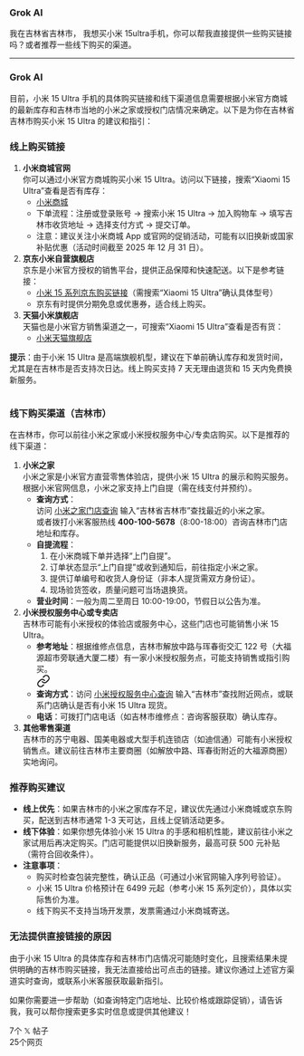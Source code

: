 ### Grok AI

<div class="thinking-container"></div><div class="response-content-markdown [&amp;_a]:text-current [&amp;_a:hover]:text-primary [&amp;_a:hover]:decoration-primary [&amp;_a]:underline [&amp;_a]:decoration-primary/30 [&amp;_a]:underline-offset-2 [&amp;_h2:first-child]:mt-0 [&amp;_h3:first-child]:mt-0 [&amp;_h4:first-child]:mt-0"><p dir="auto" class="break-words" style="white-space: pre-wrap;">我在吉林省吉林市， 我想买小米 15ultra手机，你可以帮我直接提供一些购买链接吗？或者推荐一些线下购买的渠道。</p></div><section class="inline-media-container flex flex-col gap-1"></section><section class="auth-notification flex flex-col gap-1"></section>

---

### Grok AI

<div class="thinking-container"></div><div class="response-content-markdown [&amp;_a]:text-current [&amp;_a:hover]:text-primary [&amp;_a:hover]:decoration-primary [&amp;_a]:underline [&amp;_a]:decoration-primary/30 [&amp;_a]:underline-offset-2 [&amp;_h2:first-child]:mt-0 [&amp;_h3:first-child]:mt-0 [&amp;_h4:first-child]:mt-0"><p dir="auto" class="break-words" style="white-space: pre-wrap;">目前，小米 15 Ultra 手机的具体购买链接和线下渠道信息需要根据小米官方商城的最新库存和吉林市当地的小米之家或授权门店情况来确定。以下是为你在吉林省吉林市购买小米 15 Ultra 的建议和指引：</p>
<h3 dir="auto" class="">线上购买链接</h3>
<ol dir="auto" class="marker:text-secondary">
<li class="break-words"><strong class="font-semibold">小米商城官网</strong><br>
你可以通过小米官方商城购买小米 15 Ultra。访问以下链接，搜索“Xiaomi 15 Ultra”查看是否有库存：
<ul dir="auto" class="marker:text-secondary">
<li class="break-words"><a href="https://www.mi.com" target="_blank" rel="noopener noreferrer">小米商城</a><a href="https://www.mi.com/shop" target="_blank" rel="noopener noreferrer" class="web-search-result-chip focus:outline-none focus-visible:outline-none focus-visible:bg:input rounded-md ml-1 mr-0.5" data-state="closed"><div class="inline-flex align-text-bottom items-center justify-center select-none my-0 rounded-md bg-important border border-card-border opacity-60 grayscale hover:filter-none hover:opacity-100 transition-opacity"><img class="size-[18px] m-0 rounded-md" alt="" src="https://imgs.search.brave.com/7-JlgL7v4h4ZyyMhiJF1CcLdUgHpBrEuw2ES3tqEdPE/rs:fit:64:0:0:0/g:ce/aHR0cDovL2Zhdmlj/b25zLnNlYXJjaC5i/cmF2ZS5jb20vaWNv/bnMvOTEwY2Y4M2E5/Yzc2NWIyODFhOGJl/ZmM0N2UyOGQwNjgw/MjU5YmRmYzI3NmFj/ZWFkMzVhNTg5ZTg2/NGY0ZTFmOS93d3cu/bWkuY29tLw"></div></a></li>
<li class="break-words">下单流程：注册或登录账号 → 搜索小米 15 Ultra → 加入购物车 → 填写吉林市收货地址 → 选择支付方式 → 提交订单。<a href="https://www.mi.com/c/service/help_center/guide/index.html" target="_blank" rel="noopener noreferrer" class="web-search-result-chip focus:outline-none focus-visible:outline-none focus-visible:bg:input rounded-md ml-1 mr-0.5" data-state="closed"><div class="inline-flex align-text-bottom items-center justify-center select-none my-0 rounded-md bg-important border border-card-border opacity-60 grayscale hover:filter-none hover:opacity-100 transition-opacity"><img class="size-[18px] m-0 rounded-md" alt="" src="https://imgs.search.brave.com/7-JlgL7v4h4ZyyMhiJF1CcLdUgHpBrEuw2ES3tqEdPE/rs:fit:64:0:0:0/g:ce/aHR0cDovL2Zhdmlj/b25zLnNlYXJjaC5i/cmF2ZS5jb20vaWNv/bnMvOTEwY2Y4M2E5/Yzc2NWIyODFhOGJl/ZmM0N2UyOGQwNjgw/MjU5YmRmYzI3NmFj/ZWFkMzVhNTg5ZTg2/NGY0ZTFmOS93d3cu/bWkuY29tLw"></div></a></li>
<li class="break-words">注意：建议关注小米商城 App 或官网的促销活动，可能有以旧换新或国家补贴优惠（活动时间截至 2025 年 12 月 31 日）。<a href="https://www.mi.com/article/detail/806a45ce2f9e.html" target="_blank" rel="noopener noreferrer" class="web-search-result-chip focus:outline-none focus-visible:outline-none focus-visible:bg:input rounded-md ml-1 mr-0.5" data-state="closed"><div class="inline-flex align-text-bottom items-center justify-center select-none my-0 rounded-md bg-important border border-card-border opacity-60 grayscale hover:filter-none hover:opacity-100 transition-opacity"><img class="size-[18px] m-0 rounded-md" alt="" src="https://imgs.search.brave.com/7-JlgL7v4h4ZyyMhiJF1CcLdUgHpBrEuw2ES3tqEdPE/rs:fit:64:0:0:0/g:ce/aHR0cDovL2Zhdmlj/b25zLnNlYXJjaC5i/cmF2ZS5jb20vaWNv/bnMvOTEwY2Y4M2E5/Yzc2NWIyODFhOGJl/ZmM0N2UyOGQwNjgw/MjU5YmRmYzI3NmFj/ZWFkMzVhNTg5ZTg2/NGY0ZTFmOS93d3cu/bWkuY29tLw"></div></a></li>
</ul>
</li>
<li class="break-words"><strong class="font-semibold">京东小米自营旗舰店</strong><br>
京东是小米官方授权的销售平台，提供正品保障和快速配送。以下是参考链接：
<ul dir="auto" class="marker:text-secondary">
<li class="break-words"><a href="https://www.jd.com" target="_blank" rel="noopener noreferrer">小米 15 系列京东购买链接</a>（需搜索“Xiaomi 15 Ultra”确认具体型号）<a href="https://mi.jd.com/" target="_blank" rel="noopener noreferrer" class="web-search-result-chip focus:outline-none focus-visible:outline-none focus-visible:bg:input rounded-md ml-1 mr-0.5" data-state="closed"><div class="inline-flex align-text-bottom items-center justify-center select-none my-0 rounded-md bg-important border border-card-border opacity-60 grayscale hover:filter-none hover:opacity-100 transition-opacity"><img class="size-[18px] m-0 rounded-md" alt="" src="https://imgs.search.brave.com/A56i58DV6xmqbFgYjCC8mVR3c-XOEOtoUXbV25AwplA/rs:fit:64:0:0:0/g:ce/aHR0cDovL2Zhdmlj/b25zLnNlYXJjaC5i/cmF2ZS5jb20vaWNv/bnMvNTAzODk0NTQw/OGMxODExYTQ3NDg3/ZjIwZGNkOGQwNmI3/OTlhNThhZjQ3N2Yx/MThiNGU0Y2RiYzQ4/OTI5YzQyZC9taS5q/ZC5jb20v"></div></a></li>
<li class="break-words">京东有时提供分期免息或优惠券，适合线上购买。</li>
</ul>
</li>
<li class="break-words"><strong class="font-semibold">天猫小米旗舰店</strong><br>
天猫也是小米官方销售渠道之一，可搜索“Xiaomi 15 Ultra”查看是否有货：
<ul dir="auto" class="marker:text-secondary">
<li class="break-words"><a href="https://xiaomi.tmall.com" target="_blank" rel="noopener noreferrer">小米天猫旗舰店</a><a href="https://www.mi.com/c/service/miphone/aftermarket" target="_blank" rel="noopener noreferrer" class="web-search-result-chip focus:outline-none focus-visible:outline-none focus-visible:bg:input rounded-md ml-1 mr-0.5" data-state="closed"><div class="inline-flex align-text-bottom items-center justify-center select-none my-0 rounded-md bg-important border border-card-border opacity-60 grayscale hover:filter-none hover:opacity-100 transition-opacity"><img class="size-[18px] m-0 rounded-md" alt="" src="https://imgs.search.brave.com/7-JlgL7v4h4ZyyMhiJF1CcLdUgHpBrEuw2ES3tqEdPE/rs:fit:64:0:0:0/g:ce/aHR0cDovL2Zhdmlj/b25zLnNlYXJjaC5i/cmF2ZS5jb20vaWNv/bnMvOTEwY2Y4M2E5/Yzc2NWIyODFhOGJl/ZmM0N2UyOGQwNjgw/MjU5YmRmYzI3NmFj/ZWFkMzVhNTg5ZTg2/NGY0ZTFmOS93d3cu/bWkuY29tLw"></div></a></li>
</ul>
</li>
</ol>
<p dir="auto" class="break-words" style="white-space: pre-wrap;"><strong class="font-semibold">提示</strong>：由于小米 15 Ultra 是高端旗舰机型，建议在下单前确认库存和发货时间，尤其是在吉林市是否支持次日达。线上购买支持 7 天无理由退货和 15 天内免费换新服务。<a href="https://www.mi.com/c/service/miphone/aftermarket" target="_blank" rel="noopener noreferrer" class="web-search-result-chip focus:outline-none focus-visible:outline-none focus-visible:bg:input rounded-md ml-1 mr-0.5" data-state="closed"></a></p><div class="inline-flex align-text-bottom items-center justify-center select-none my-0 rounded-md bg-important border border-card-border opacity-60 grayscale hover:filter-none hover:opacity-100 transition-opacity"><a href="https://www.mi.com/c/service/miphone/aftermarket" target="_blank" rel="noopener noreferrer" class="web-search-result-chip focus:outline-none focus-visible:outline-none focus-visible:bg:input rounded-md ml-1 mr-0.5" data-state="closed"><img class="size-[18px] m-0 rounded-md" alt="" src="https://imgs.search.brave.com/7-JlgL7v4h4ZyyMhiJF1CcLdUgHpBrEuw2ES3tqEdPE/rs:fit:64:0:0:0/g:ce/aHR0cDovL2Zhdmlj/b25zLnNlYXJjaC5i/cmF2ZS5jb20vaWNv/bnMvOTEwY2Y4M2E5/Yzc2NWIyODFhOGJl/ZmM0N2UyOGQwNjgw/MjU5YmRmYzI3NmFj/ZWFkMzVhNTg5ZTg2/NGY0ZTFmOS93d3cu/bWkuY29tLw"></a></div><p></p>
<h3 dir="auto" class="">线下购买渠道（吉林市）</h3>
<p dir="auto" class="break-words" style="white-space: pre-wrap;">在吉林市，你可以前往小米之家或小米授权服务中心/专卖店购买。以下是推荐的线下渠道：</p>
<ol dir="auto" class="marker:text-secondary">
<li class="break-words"><strong class="font-semibold">小米之家</strong><br>
小米之家是小米官方直营零售体验店，提供小米 15 Ultra 的展示和购买服务。根据小米官网信息，小米之家支持上门自提（需在线支付并预约）。  <a href="https://order.mi.com/service/joejoe" target="_blank" rel="noopener noreferrer" class="web-search-result-chip focus:outline-none focus-visible:outline-none focus-visible:bg:input rounded-md ml-1 mr-0.5" data-state="closed"><div class="inline-flex align-text-bottom items-center justify-center select-none my-0 rounded-md bg-important border border-card-border opacity-60 grayscale hover:filter-none hover:opacity-100 transition-opacity"><img class="size-[18px] m-0 rounded-md" alt="" src="https://imgs.search.brave.com/j2N6ZiWlH0sRYv-Tlk6-4a6uSlx2hD8K_8jxmrvOZeE/rs:fit:64:0:0:0/g:ce/aHR0cDovL2Zhdmlj/b25zLnNlYXJjaC5i/cmF2ZS5jb20vaWNv/bnMvZTRkZjg4ZDEy/ZjJmNzUwZTc4ZDgy/NmY2YTg0OTZhMTYy/NWVhMTE0ZTc1MGNl/MTgzM2NhYjM2OGNk/YWEzNWJkMy9vcmRl/ci5taS5jb20v"></div></a><a href="https://www.mi.com/service/mihome/list" target="_blank" rel="noopener noreferrer" class="web-search-result-chip focus:outline-none focus-visible:outline-none focus-visible:bg:input rounded-md ml-1 mr-0.5" data-state="closed"><div class="inline-flex align-text-bottom items-center justify-center select-none my-0 rounded-md bg-important border border-card-border opacity-60 grayscale hover:filter-none hover:opacity-100 transition-opacity"><img class="size-[18px] m-0 rounded-md" alt="" src="https://imgs.search.brave.com/7-JlgL7v4h4ZyyMhiJF1CcLdUgHpBrEuw2ES3tqEdPE/rs:fit:64:0:0:0/g:ce/aHR0cDovL2Zhdmlj/b25zLnNlYXJjaC5i/cmF2ZS5jb20vaWNv/bnMvOTEwY2Y4M2E5/Yzc2NWIyODFhOGJl/ZmM0N2UyOGQwNjgw/MjU5YmRmYzI3NmFj/ZWFkMzVhNTg5ZTg2/NGY0ZTFmOS93d3cu/bWkuY29tLw"></div></a>
<ul dir="auto" class="marker:text-secondary">
<li class="break-words"><strong class="font-semibold">查询方式</strong>：<br>
访问 <a href="https://www.mi.com/service/xiaomihome" target="_blank" rel="noopener noreferrer">小米之家门店查询</a> 输入“吉林省吉林市”查找最近的小米之家。<a href="https://www.mi.com/service/mihome/list" target="_blank" rel="noopener noreferrer" class="web-search-result-chip focus:outline-none focus-visible:outline-none focus-visible:bg:input rounded-md ml-1 mr-0.5" data-state="closed"><div class="inline-flex align-text-bottom items-center justify-center select-none my-0 rounded-md bg-important border border-card-border opacity-60 grayscale hover:filter-none hover:opacity-100 transition-opacity"><img class="size-[18px] m-0 rounded-md" alt="" src="https://imgs.search.brave.com/7-JlgL7v4h4ZyyMhiJF1CcLdUgHpBrEuw2ES3tqEdPE/rs:fit:64:0:0:0/g:ce/aHR0cDovL2Zhdmlj/b25zLnNlYXJjaC5i/cmF2ZS5jb20vaWNv/bnMvOTEwY2Y4M2E5/Yzc2NWIyODFhOGJl/ZmM0N2UyOGQwNjgw/MjU5YmRmYzI3NmFj/ZWFkMzVhNTg5ZTg2/NGY0ZTFmOS93d3cu/bWkuY29tLw"></div></a>
或者拨打小米客服热线 <strong class="font-semibold">400-100-5678</strong>（8:00-18:00）咨询吉林市门店地址和库存。<a href="https://www.mi.com/shop" target="_blank" rel="noopener noreferrer" class="web-search-result-chip focus:outline-none focus-visible:outline-none focus-visible:bg:input rounded-md ml-1 mr-0.5" data-state="closed"><div class="inline-flex align-text-bottom items-center justify-center select-none my-0 rounded-md bg-important border border-card-border opacity-60 grayscale hover:filter-none hover:opacity-100 transition-opacity"><img class="size-[18px] m-0 rounded-md" alt="" src="https://imgs.search.brave.com/7-JlgL7v4h4ZyyMhiJF1CcLdUgHpBrEuw2ES3tqEdPE/rs:fit:64:0:0:0/g:ce/aHR0cDovL2Zhdmlj/b25zLnNlYXJjaC5i/cmF2ZS5jb20vaWNv/bnMvOTEwY2Y4M2E5/Yzc2NWIyODFhOGJl/ZmM0N2UyOGQwNjgw/MjU5YmRmYzI3NmFj/ZWFkMzVhNTg5ZTg2/NGY0ZTFmOS93d3cu/bWkuY29tLw"></div></a></li>
<li class="break-words"><strong class="font-semibold">自提流程</strong>：
<ol dir="auto" class="marker:text-secondary">
<li class="break-words">在小米商城下单并选择“上门自提”。</li>
<li class="break-words">订单状态显示“上门自提”或收到通知后，前往指定小米之家。</li>
<li class="break-words">提供订单编号和收货人身份证（非本人提货需双方身份证）。</li>
<li class="break-words">现场验货签收，质量问题可当场退换货。<a href="https://order.mi.com/service/joejoe" target="_blank" rel="noopener noreferrer" class="web-search-result-chip focus:outline-none focus-visible:outline-none focus-visible:bg:input rounded-md ml-1 mr-0.5" data-state="closed"><div class="inline-flex align-text-bottom items-center justify-center select-none my-0 rounded-md bg-important border border-card-border opacity-60 grayscale hover:filter-none hover:opacity-100 transition-opacity"><img class="size-[18px] m-0 rounded-md" alt="" src="https://imgs.search.brave.com/j2N6ZiWlH0sRYv-Tlk6-4a6uSlx2hD8K_8jxmrvOZeE/rs:fit:64:0:0:0/g:ce/aHR0cDovL2Zhdmlj/b25zLnNlYXJjaC5i/cmF2ZS5jb20vaWNv/bnMvZTRkZjg4ZDEy/ZjJmNzUwZTc4ZDgy/NmY2YTg0OTZhMTYy/NWVhMTE0ZTc1MGNl/MTgzM2NhYjM2OGNk/YWEzNWJkMy9vcmRl/ci5taS5jb20v"></div></a></li>
</ol>
</li>
<li class="break-words"><strong class="font-semibold">营业时间</strong>：一般为周二至周日 10:00-19:00，节假日以公告为准。</li>
</ul>
</li>
<li class="break-words"><strong class="font-semibold">小米授权服务中心或专卖店</strong><br>
吉林市可能有小米授权的体验店或服务中心，这些门店也可能销售小米 15 Ultra。
<ul dir="auto" class="marker:text-secondary">
<li class="break-words"><strong class="font-semibold">参考地址</strong>：根据维修点信息，吉林市解放中路与珲春街交汇 122 号（大福源超市旁联通大厦二楼）有一家小米授权服务点，可能支持销售或指引购买。  <a href="https://www.wxquan.cn/xiaomi" target="_blank" rel="noopener noreferrer" class="web-search-result-chip focus:outline-none focus-visible:outline-none focus-visible:bg:input rounded-md ml-1 mr-0.5" data-state="closed"><div class="inline-flex align-text-bottom items-center justify-center select-none my-0 rounded-md bg-important border border-card-border opacity-60 grayscale hover:filter-none hover:opacity-100 transition-opacity"><svg xmlns="http://www.w3.org/2000/svg" width="24" height="24" viewBox="0 0 24 24" fill="none" stroke="currentColor" stroke-width="2" stroke-linecap="round" stroke-linejoin="round" class="lucide lucide-link size-3 m-[3px]"><path d="M10 13a5 5 0 0 0 7.54.54l3-3a5 5 0 0 0-7.07-7.07l-1.72 1.71"></path><path d="M14 11a5 5 0 0 0-7.54-.54l-3 3a5 5 0 0 0 7.07 7.07l1.71-1.71"></path></svg></div></a></li>
<li class="break-words"><strong class="font-semibold">查询方式</strong>：访问 <a href="https://www.mi.com/service/repair" target="_blank" rel="noopener noreferrer">小米授权服务中心查询</a> 输入“吉林市”查找附近网点，或联系门店确认是否有小米 15 Ultra 现货。<a href="https://www.mi.com/service/sitelist" target="_blank" rel="noopener noreferrer" class="web-search-result-chip focus:outline-none focus-visible:outline-none focus-visible:bg:input rounded-md ml-1 mr-0.5" data-state="closed"><div class="inline-flex align-text-bottom items-center justify-center select-none my-0 rounded-md bg-important border border-card-border opacity-60 grayscale hover:filter-none hover:opacity-100 transition-opacity"><img class="size-[18px] m-0 rounded-md" alt="" src="https://imgs.search.brave.com/7-JlgL7v4h4ZyyMhiJF1CcLdUgHpBrEuw2ES3tqEdPE/rs:fit:64:0:0:0/g:ce/aHR0cDovL2Zhdmlj/b25zLnNlYXJjaC5i/cmF2ZS5jb20vaWNv/bnMvOTEwY2Y4M2E5/Yzc2NWIyODFhOGJl/ZmM0N2UyOGQwNjgw/MjU5YmRmYzI3NmFj/ZWFkMzVhNTg5ZTg2/NGY0ZTFmOS93d3cu/bWkuY29tLw"></div></a></li>
<li class="break-words"><strong class="font-semibold">电话</strong>：可拨打门店电话（如吉林市维修点：咨询客服获取）确认库存。</li>
</ul>
</li>
<li class="break-words"><strong class="font-semibold">其他零售渠道</strong><br>
吉林市的苏宁电器、国美电器或大型手机连锁店（如迪信通）可能有小米授权销售点。建议前往吉林市主要商圈（如解放中路、珲春街附近的大福源商圈）实地询问。</li>
</ol>
<h3 dir="auto" class="">推荐购买建议</h3>
<ul dir="auto" class="marker:text-secondary">
<li class="break-words"><strong class="font-semibold">线上优先</strong>：如果吉林市的小米之家库存不足，建议优先通过小米商城或京东购买，配送到吉林市通常 1-3 天可达，且线上促销活动更多。</li>
<li class="break-words"><strong class="font-semibold">线下体验</strong>：如果你想先体验小米 15 Ultra 的手感和相机性能，建议前往小米之家试用后再决定购买。门店可能提供以旧换新服务，最高可获 500 元补贴（需符合回收条件）。<a href="https://www.mi.com/article/detail/806a45ce2f9e.html" target="_blank" rel="noopener noreferrer" class="web-search-result-chip focus:outline-none focus-visible:outline-none focus-visible:bg:input rounded-md ml-1 mr-0.5" data-state="closed"><div class="inline-flex align-text-bottom items-center justify-center select-none my-0 rounded-md bg-important border border-card-border opacity-60 grayscale hover:filter-none hover:opacity-100 transition-opacity"><img class="size-[18px] m-0 rounded-md" alt="" src="https://imgs.search.brave.com/7-JlgL7v4h4ZyyMhiJF1CcLdUgHpBrEuw2ES3tqEdPE/rs:fit:64:0:0:0/g:ce/aHR0cDovL2Zhdmlj/b25zLnNlYXJjaC5i/cmF2ZS5jb20vaWNv/bnMvOTEwY2Y4M2E5/Yzc2NWIyODFhOGJl/ZmM0N2UyOGQwNjgw/MjU5YmRmYzI3NmFj/ZWFkMzVhNTg5ZTg2/NGY0ZTFmOS93d3cu/bWkuY29tLw"></div></a></li>
<li class="break-words"><strong class="font-semibold">注意事项</strong>：
<ul dir="auto" class="marker:text-secondary">
<li class="break-words">购买时检查包装完整性，确认正品（可通过小米官网输入序列号验证）。<a href="https://order.mi.com/misc/checkitem/" target="_blank" rel="noopener noreferrer" class="web-search-result-chip focus:outline-none focus-visible:outline-none focus-visible:bg:input rounded-md ml-1 mr-0.5" data-state="closed"><div class="inline-flex align-text-bottom items-center justify-center select-none my-0 rounded-md bg-important border border-card-border opacity-60 grayscale hover:filter-none hover:opacity-100 transition-opacity"><img class="size-[18px] m-0 rounded-md" alt="" src="https://imgs.search.brave.com/j2N6ZiWlH0sRYv-Tlk6-4a6uSlx2hD8K_8jxmrvOZeE/rs:fit:64:0:0:0/g:ce/aHR0cDovL2Zhdmlj/b25zLnNlYXJjaC5i/cmF2ZS5jb20vaWNv/bnMvZTRkZjg4ZDEy/ZjJmNzUwZTc4ZDgy/NmY2YTg0OTZhMTYy/NWVhMTE0ZTc1MGNl/MTgzM2NhYjM2OGNk/YWEzNWJkMy9vcmRl/ci5taS5jb20v"></div></a></li>
<li class="break-words">小米 15 Ultra 价格预计在 6499 元起（参考小米 15 系列定价），具体以实际售价为准。<a href="https://news.mydrivers.com/1/1011/1011025.htm" target="_blank" rel="noopener noreferrer" class="web-search-result-chip focus:outline-none focus-visible:outline-none focus-visible:bg:input rounded-md ml-1 mr-0.5" data-state="closed"><div class="inline-flex align-text-bottom items-center justify-center select-none my-0 rounded-md bg-important border border-card-border opacity-60 grayscale hover:filter-none hover:opacity-100 transition-opacity"><img class="size-[18px] m-0 rounded-md" alt="" src="https://imgs.search.brave.com/4dFPHa1WlU1uuejVtq8ZqlmF1Gt-0aw8zCS28_p7Xx8/rs:fit:64:0:0:0/g:ce/aHR0cDovL2Zhdmlj/b25zLnNlYXJjaC5i/cmF2ZS5jb20vaWNv/bnMvOWJkYzUxNzI5/ZThhNjY2NWJmMzQ5/MGRmZjU5YzRhOGQw/ZDZkYjE2MDc2Njll/OTVlMzdkNjZlZmRl/NDQzMjRmOS9uZXdz/Lm15ZHJpdmVycy5j/b20v"></div></a></li>
<li class="break-words">线下购买不支持当场开发票，发票需通过小米商城寄送。<a href="https://order.mi.com/service/joejoe" target="_blank" rel="noopener noreferrer" class="web-search-result-chip focus:outline-none focus-visible:outline-none focus-visible:bg:input rounded-md ml-1 mr-0.5" data-state="closed"><div class="inline-flex align-text-bottom items-center justify-center select-none my-0 rounded-md bg-important border border-card-border opacity-60 grayscale hover:filter-none hover:opacity-100 transition-opacity"><img class="size-[18px] m-0 rounded-md" alt="" src="https://imgs.search.brave.com/j2N6ZiWlH0sRYv-Tlk6-4a6uSlx2hD8K_8jxmrvOZeE/rs:fit:64:0:0:0/g:ce/aHR0cDovL2Zhdmlj/b25zLnNlYXJjaC5i/cmF2ZS5jb20vaWNv/bnMvZTRkZjg4ZDEy/ZjJmNzUwZTc4ZDgy/NmY2YTg0OTZhMTYy/NWVhMTE0ZTc1MGNl/MTgzM2NhYjM2OGNk/YWEzNWJkMy9vcmRl/ci5taS5jb20v"></div></a></li>
</ul>
</li>
</ul>
<h3 dir="auto" class="">无法提供直接链接的原因</h3>
<p dir="auto" class="break-words" style="white-space: pre-wrap;">由于小米 15 Ultra 的具体库存和吉林市门店情况可能随时变化，且搜索结果未提供明确的吉林市购买链接，我无法直接给出可点击的链接。建议你通过上述官方渠道实时查询，或联系小米客服获取最新指引。</p>
<p dir="auto" class="break-words" style="white-space: pre-wrap;">如果你需要进一步帮助（如查询特定门店地址、比较价格或跟踪促销），请告诉我，我可以帮你搜索更多实时信息或提供其他建议！</p></div><section class="inline-media-container flex flex-col gap-1"></section><section class="auth-notification flex flex-col gap-1"></section><div class="flex gap-2 mt-1"><div class="search-results flex -ml-1 text-sm gap-2 mb-1"><div class="flex flex-row items-center pr-4 py-1 rounded-full cursor-pointer bg-foreground border border-card-border hover:bg-card-hover hover:border-card-border-focus"><div style="z-index: 3;"><div class="x-post-chip align-text-bottom select-none my-0 rounded-full opacity-100 ml-1.5 flex bg-popover border border-background z-3"><img class="size-[18px] m-0 rounded-full" alt="" src="https://pbs.twimg.com/profile_images/1384363472259928071/zXb55Bwo_normal.jpg"></div></div><div style="z-index: 2;"><div class="x-post-chip align-text-bottom select-none my-0 rounded-full opacity-100 flex bg-popover border border-background z-2 -ml-2"><img class="size-[18px] m-0 rounded-full" alt="" src="https://pbs.twimg.com/profile_images/1384363472259928071/zXb55Bwo_normal.jpg"></div></div><div style="z-index: 1;"><div class="x-post-chip align-text-bottom select-none my-0 rounded-full opacity-100 flex bg-popover border border-background z-1 -ml-2"><img class="size-[18px] m-0 rounded-full" alt="" src="https://pbs.twimg.com/profile_images/1384363472259928071/zXb55Bwo_normal.jpg"></div></div><div class="truncate ml-2">7个 𝕏 帖子</div></div><div class="flex flex-row items-center pr-4 py-1 rounded-full cursor-pointer bg-foreground border border-card-border hover:bg-card-hover hover:border-card-border-focus"><div style="z-index: 3;"><div class="align-text-bottom items-center justify-center select-none transition my-0 rounded-md opacity-100 ml-1.5 flex bg-popover overflow-hidden border border-background z-3"><img class="size-[18px] m-0 rounded-md" alt="" src="https://imgs.search.brave.com/7-JlgL7v4h4ZyyMhiJF1CcLdUgHpBrEuw2ES3tqEdPE/rs:fit:64:0:0:0/g:ce/aHR0cDovL2Zhdmlj/b25zLnNlYXJjaC5i/cmF2ZS5jb20vaWNv/bnMvOTEwY2Y4M2E5/Yzc2NWIyODFhOGJl/ZmM0N2UyOGQwNjgw/MjU5YmRmYzI3NmFj/ZWFkMzVhNTg5ZTg2/NGY0ZTFmOS93d3cu/bWkuY29tLw"></div></div><div style="z-index: 2;"><div class="align-text-bottom items-center justify-center select-none transition my-0 rounded-md opacity-100 flex bg-popover overflow-hidden border border-background z-2 -ml-2"><img class="size-[18px] m-0 rounded-md" alt="" src="https://imgs.search.brave.com/j2N6ZiWlH0sRYv-Tlk6-4a6uSlx2hD8K_8jxmrvOZeE/rs:fit:64:0:0:0/g:ce/aHR0cDovL2Zhdmlj/b25zLnNlYXJjaC5i/cmF2ZS5jb20vaWNv/bnMvZTRkZjg4ZDEy/ZjJmNzUwZTc4ZDgy/NmY2YTg0OTZhMTYy/NWVhMTE0ZTc1MGNl/MTgzM2NhYjM2OGNk/YWEzNWJkMy9vcmRl/ci5taS5jb20v"></div></div><div style="z-index: 1;"><div class="align-text-bottom items-center justify-center select-none transition my-0 rounded-md opacity-100 flex bg-popover overflow-hidden border border-background z-1 -ml-2"><img class="size-[18px] m-0 rounded-md" alt="" src="https://imgs.search.brave.com/7-JlgL7v4h4ZyyMhiJF1CcLdUgHpBrEuw2ES3tqEdPE/rs:fit:64:0:0:0/g:ce/aHR0cDovL2Zhdmlj/b25zLnNlYXJjaC5i/cmF2ZS5jb20vaWNv/bnMvOTEwY2Y4M2E5/Yzc2NWIyODFhOGJl/ZmM0N2UyOGQwNjgw/MjU5YmRmYzI3NmFj/ZWFkMzVhNTg5ZTg2/NGY0ZTFmOS93d3cu/bWkuY29tLw"></div></div><div class="truncate ml-2">25个网页</div></div></div></div>

